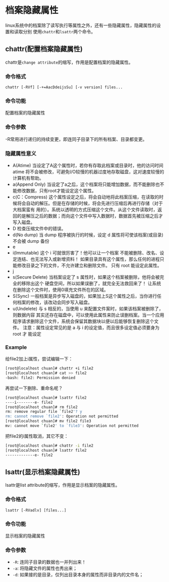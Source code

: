 # 档案隐藏属性

linux系统中的档案除了读写执行等属性之外，还有一些隐藏属性，隐藏属性的设置和读取分别 使用`chattr`和`lsattr`两个命令。

## chattr(配置档案隐藏属性)

chattr是`change attribute`的缩写，作用是配置档案的隐藏属性。

### 命令格式
`chattr [-RVf] [-+=AacDdeijsSu] [-v version] files...`
### 命令功能
配置档案的隐藏属性
### 命令参数
-R常用进行递归的持续变更，即连同子目录下的所有档案、目录都变更。
### 隐藏属性意义
* A(Atime)
当设定了A这个属性时，若你有存取此档案或目录时，他的访问时间atime 将不会被修改，可避免I/O较慢的机器过度地存取磁盘，这对速度较慢的计算机有帮助。
* a(Append Only)
当设定了a之后，这个档案将只能增加数据，而不能删除也不能修改数据，只有root才能设定这个属性。
* c(C：Compress)
这个属性设定之后，将会自动地将此档案压缩，在读取的时候将会自动的解压。但是在存储的时候，将会先进行压缩后再进行存储（对于大档案蛮有 用的）。系统以透明的方式压缩这个文件。从这个文件读取时，返回的是解压之后的数据；而向这个文件中写入数据时，数据首先被压缩之后才写入磁盘。
* D
检查压缩文件中的错误。
* d(No dump)
当 dump 程序被执行的时候，设定 d 属性将可使该档案(或目录)不会被 dump 备份
* e
* i(Immutable)
这个 i 可就很厉害了！他可以让一个档案 不能被删除、改名、设定连结、也无法写入或新增资料！ 如果目录具有这个属性，那么任何的进程只能修改目录之下的文件，不允许建立和删除文件。 只有 root 能设定此属性。
* j
* s(Secure Delete)
当档案设定了 s 属性时，如果这个档案被删除，他将会被完全的移除出这个 硬盘空间，所以如果误删了，就完全无法救回来了！ 让系统在删除这个文件时，使用0填充文件所在的区域。
* S(Sync)
一般档案是异步写入磁盘的，如果加上S这个属性之后，当你进行任何档案的修改，该改动会同步写入磁盘。
* u(Undelete)
与 s 相反的，当使用 u 来配置文件案时，如果该档案被删除了，则数据内容 其实还存在磁盘中，可以使用此属性来防止误删档案。当一个应用程序请求删除这个文件，系统会保留其数据块以便以后能够恢复删除这个文件。
注意：属性设定常见的是 a 与 i 的设定值，而且很多设定值必须要身为 root 才 能设定
### Example
给file2加上i属性，尝试编辑一下：
```bash
[root@localhost chuan]# chattr +i file2 
[root@localhost chuan]# cat >> file2
-bash: file2: Permission denied
```

再尝试一下删除、重命名呢？
```bash
[root@localhost chuan]# lsattr file2
----i--------e- file2
[root@localhost chuan]# rm file2
rm: remove regular file `file2'? y
rm: cannot remove `file2': Operation not permitted
[root@localhost chuan]# mv file2 file3
mv: cannot move `file2' to `file3': Operation not permitted
```
把file2的i属性取消，其它不变：
```bash
[root@localhost chuan]# chattr -i file2
[root@localhost chuan]# lsattr file2 
-------------e- file2
```

## lsattr(显示档案隐藏属性)

lsattr是list attribute的缩写，作用是显示档案的隐藏属性。
### 命令格式
`lsattr [-RVadlv] [files...]`
### 命令功能
显示档案的隐藏属性
### 命令参数
* `-R`: 连同子目录的数据也一并列出来！
* `-a`: 将隐藏文件的属性也秀出来；
* `-d`: 如果接的是目录，仅列出目录本身的属性而非目录内的文件名；